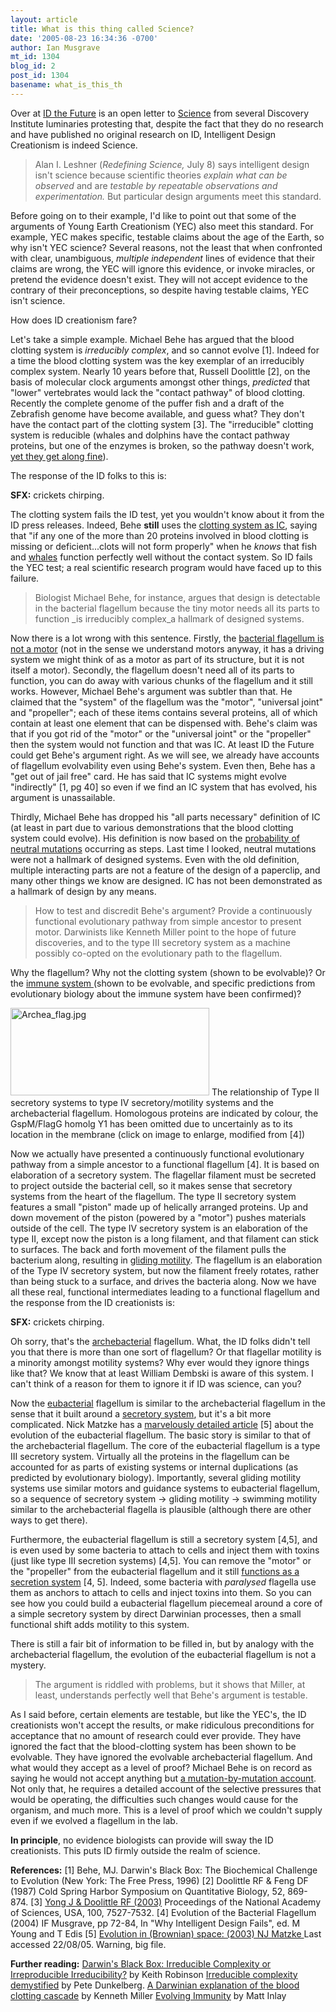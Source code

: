 ```yaml
---
layout: article
title: What is this thing called Science?
date: '2005-08-23 16:34:36 -0700'
author: Ian Musgrave
mt_id: 1304
blog_id: 2
post_id: 1304
basename: what_is_this_th
---
```

Over at [ID the Future](http://www.idthefuture.com/index.php?title=an_open_letter_to_science_magazine&amp;more=1&amp;c=1&amp;tb=1&amp;pb=1) is an open letter to [Science](http://www.sciencemag.org/cgi/reprint/309/5732/221) from several Discovery Institute luminaries protesting that, despite the fact that they do no research and have published no original research on ID, Intelligent Design Creationism is indeed Science.  

> Alan I. Leshner (_Redefining Science,_ July 8) says intelligent design isn't science because scientific theories _explain what can be observed_ and are _testable by repeatable observations and experimentation._ But particular design arguments meet this standard.

Before going on to their example, I'd like to point out that some of the arguments of Young Earth Creationism (YEC) also meet this standard. For example, YEC makes specific, testable claims about the age of the Earth, so why isn't YEC science? Several reasons, not the least that when confronted with clear, unambiguous, _multiple independent_ lines of evidence that their claims are wrong, the YEC will ignore this evidence, or invoke miracles, or pretend the evidence doesn't exist. They will not accept evidence to the contrary of their preconceptions, so despite having testable claims, YEC isn't science.

How does ID creationism fare?

Let's take a simple example. Michael Behe has argued that the blood clotting system is _irreducibly complex_, and so cannot evolve \[1\]. Indeed for a time the blood clotting system was the key exemplar of an irreducibly complex system. Nearly 10 years before that, Russell Doolittle \[2\], on the basis of molecular clock arguments amongst other things, _predicted_ that "lower" vertebrates would lack the "contact pathway" of blood clotting. Recently the complete genome of the puffer fish and a draft of the Zebrafish genome have become available, and guess what? They don't have the contact part of the clotting system \[3\]. The "irreducible" clotting system is reducible (whales and dolphins have the contact pathway proteins, but one of the enzymes is broken, so the pathway doesn't work, [yet they get along fine](http://www.ncseweb.org/resources/articles/7819_part_07_dr_michael_behe_dr_10_31_2002.asp)).

The response of the ID folks to this is:

**SFX:** crickets chirping.

The clotting system fails the ID test, yet you wouldn't know about it from the ID press releases. Indeed, Behe **still** uses the [clotting system as IC](http://www.nytimes.com/2005/08/22/national/22design.html?pagewanted=print), saying that "if any one of the more than 20 proteins involved in blood clotting is missing or deficient...clots will not form properly" when he _knows_ that fish and [whales](http://www.ncseweb.org/resources/articles/7819_part_07_dr_michael_behe_dr_10_31_2002.asp) function perfectly well without the contact system.  So ID fails the YEC test; a real scientific research program would have faced up to this failure. 

> Biologist Michael Behe, for instance, argues that design is detectable in the bacterial flagellum because the tiny motor needs all its parts to function _is irreducibly complex_a hallmark of designed systems. 

Now there is a lot wrong with this sentence. Firstly, the [bacterial flagellum is not a motor](http://www.health.adelaide.edu.au/Pharm/Musgrave/essays/flagella_1.htm) (not in the sense we understand motors anyway, it has a driving system we might think of as a motor as part of its structure, but it is not itself a motor). Secondly, the flagellum doesn't need all of its parts to function, you can do away with various chunks of the flagellum and it still works. However, Michael Behe's argument was subtler than that. He claimed that the "system" of the flagellum was the "motor", "universal joint" and "propeller"; each of these items contains several proteins, all of which contain at least one element that can be dispensed with. Behe's claim was that if you got rid of the "motor" or the "universal joint" or the "propeller" then the system would not function and that was IC. At least ID the Future could get Behe's argument right. As we will see, we already have accounts of flagellum evolvability even using Behe's system. Even then, Behe has a "get out of jail free" card. He has said that IC systems might evolve "indirectly" \[1, pg 40\] so even if we find an IC system that has evolved, his argument is unassailable. 

Thirdly, Michael Behe has dropped his "all parts necessary" definition of IC (at least in part due to various demonstrations that the blood clotting system could evolve). His definition is now based on the [probability of neutral mutations](http://www.iscid.org/encyclopedia/Irreducible_Complexity) occurring as steps. Last time I looked, neutral mutations were not a hallmark of designed systems. Even with the old definition, multiple interacting parts are not a feature of the design of a paperclip, and many other things we know are designed. IC has not been demonstrated as a hallmark of design by any means.

> How to test and discredit Behe's argument? Provide a continuously functional evolutionary pathway from simple ancestor to present motor. Darwinists like Kenneth Miller point to the hope of future discoveries, and to the type III secretory system as a machine possibly co-opted on the evolutionary path to the flagellum. 

Why the flagellum? Why not the clotting system (shown to be evolvable)? Or the [immune system ](www.talkdesign.org/faqs/Evolving_Immunity.html)(shown to be evolvable, and specific predictions from evolutionary biology about the immune system have been confirmed)? 

[<img src="{{ site.baseurl }}/uploads/2006/Archea_flag-thumb.jpg" alt="Archea_flag.jpg" width="318" height="140" />](/uploads/2006/Archea_flag.jpg)
The relationship of Type II secretory systems to type IV secretory/motility systems and the archebacterial flagellum. Homologous proteins are indicated by colour, the GspM/FlagG homolg Y1 has been omitted due to uncertainly as to its location in the membrane (click on image to enlarge, modified from \[4\]) 

Now we actually have presented a continuously functional evolutionary pathway from a simple ancestor to a functional flagellum \[4\]. It is based on elaboration of a secretory system. The flagellar filament must be secreted to project outside the bacterial cell, so it makes sense that secretory systems from the heart of the flagellum.  The type II secretory system features a small "piston" made up of helically arranged proteins. Up and down movement of the piston (powered by a "motor") pushes materials outside of the cell. The type IV secretory system is an elaboration of the type II, except now the piston is a long filament, and that filament can stick to surfaces. The back and forth movement of the filament pulls the bacterium along, resulting in [gliding motility](http://www.webcom.com/alexey/moviepage.html). The flagellum is an elaboration of the Type IV secretory system, but now the filament freely rotates, rather than being stuck to a surface, and drives the bacteria along. Now we have all these real, functional intermediates leading to a functional flagellum and the response from the ID creationists is:

**SFX:** crickets chirping.

Oh sorry, that's the [archebacterial](http://encyclopedia.laborlawtalk.com/Archaebacteria) flagellum. What, the ID folks didn't tell you that there is more than one sort of flagellum? Or that flagellar motility is a minority amongst motility systems? Why ever would they ignore things like that? We know that at least William Dembski is aware of this system. I can't think of a reason for them to ignore it if ID was science, can you?

Now the [eubacterial](http://encyclopedia.laborlawtalk.com/eubacteria) flagellum is similar to the archebacterial flagellum in the sense that it built around a [secretory system](http://www.health.adelaide.edu.au/Pharm/Musgrave/essays/flagella_1.htm), but it's a bit more complicated. Nick Matzke has a [ marvelously detailed article](http://www.talkreason.org/articles/flag.pdf) \[5\] about the evolution of the eubacterial flagellum. The basic story is similar to that of the archebacterial flagellum. The core of the eubacterial flagellum is a type III secretory system. Virtually all the proteins in the flagellum can be accounted for as parts of existing systems or internal duplications (as predicted by evolutionary biology). Importantly, several gliding motility systems use similar motors and guidance systems to eubacterial flagellum, so a sequence of secretory system -&gt; gliding motility -&gt; swimming motility similar to the archebacterial flagella is plausible (although there are other ways to get there). 

Furthermore, the eubacterial flagellum is still a secretory system  \[4,5\], and is even used by some bacteria to attach to cells and inject them with toxins (just like type III secretion systems) \[4,5\]. You can remove the "motor" or the "propeller" from the eubacterial flagellum and it still [functions as a secretion system]( http://www.health.adelaide.edu.au/Pharm/Musgrave/essays/flagella_1.htm#Evolve) \[4, 5\]. Indeed, some bacteria with _paralysed_ flagella use them as anchors to attach to cells and inject toxins into them. So you can see how you could build a eubacterial flagellum piecemeal around a core of a simple secretory system by direct Darwinian processes, then a small functional shift adds motility to this system.

There is still a fair bit of information to be filled in, but by analogy with the archebacterial flagellum, the evolution of the eubacterial flagellum is not a mystery. 

> The argument is riddled with problems, but it shows that Miller, at least, understands perfectly well that Behe's argument is testable. 

As I said before, certain elements are testable, but like the YEC's, the ID creationists won't accept the results, or make ridiculous preconditions for acceptance that no amount of research could ever provide. They have ignored the fact that the blood-clotting system has been shown to be evolvable. They have ignored the evolvable archebacterial flagellum. And what would they accept as a level of proof? Michael Behe is on record as saying he would not accept anything but [a mutation-by-mutation account](http://www.idthefuture.com/index.php?p=405&amp;more=1&amp;c=1&amp;tb=1&amp;pb=1#more405). Not only that, he requires a detailed account of the selective pressures that would be operating, the difficulties such changes would cause for the organism, and much more. This is a level of proof which we couldn't supply even if we evolved a flagellum in the lab. 

**In principle**, no evidence biologists can provide will sway the ID creationists. This puts ID firmly outside the realm of science.

**References:**
\[1\]  Behe, MJ. Darwin's Black Box: The Biochemical Challenge to Evolution (New York: The Free Press, 1996)
\[2\] Doolittle RF & Feng DF (1987) Cold Spring Harbor Symposium on Quantitative Biology, 52, 869-874. 
\[3\] [Yong J & Doolittle RF (2003)](http://www.pnas.org/cgi/content/full/100/13/7527) Proceedings of the National Academy of Sciences, USA, 100, 7527-7532. 
\[4\] Evolution of the Bacterial Flagellum (2004) IF Musgrave, pp 72-84, In "Why Intelligent Design Fails", ed. M Young and T Edis
\[5\] [Evolution in (Brownian) space: (2003) NJ Matzke ](http://www.talkreason.org/articles/flag.pdf)Last accessed 22/08/05. Warning, big file.

**Further reading:**
[Darwin's Black Box: Irreducible Complexity or Irreproducible Irreducibility?](http://www.talkorigins.org/faqs/behe/review.html) by Keith Robinson
[ Irreducible complexity demystified](http://www.talkdesign.org/faqs/icdmyst/ICDmyst.html) by Pete Dunkelberg.
[ A Darwinian explanation of the blood clotting cascade](http://www.millerandlevine.com/km/evol/DI/clot/Clotting.html) by Kenneth Miller
[Evolving Immunity](http://www.talkdesign.org/faqs/Evolving_Immunity.html) by Matt Inlay
